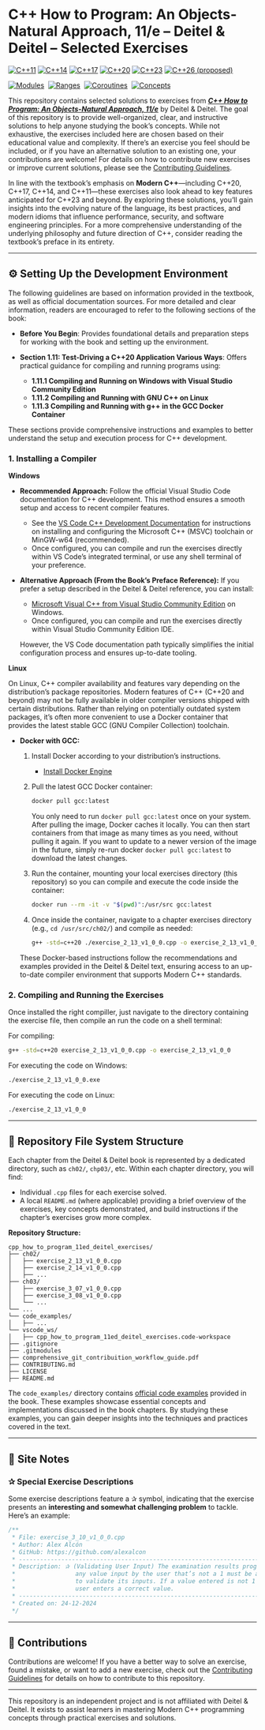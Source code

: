 # C++ How to Program: An Objects-Natural Approach, 11/e – Deitel & Deitel – Selected Exercises

[![C++11](https://img.shields.io/badge/C++-11-blue.svg)](https://en.cppreference.com/w/cpp/language/history#C.2B.2B11_period)
[![C++14](https://img.shields.io/badge/C++-14-blue.svg)](https://en.cppreference.com/w/cpp/language/history#C.2B.2B14_period)
[![C++17](https://img.shields.io/badge/C++-17-blue.svg)](https://en.cppreference.com/w/cpp/language/history#C.2B.2B17_period)
[![C++20](https://img.shields.io/badge/C++-20-blue.svg)](https://en.cppreference.com/w/cpp/language/history#C.2B.2B20_period)
[![C++23](https://img.shields.io/badge/C++-23-informational.svg)](https://en.cppreference.com/w/cpp/23)
[![C++26 (proposed)](https://img.shields.io/badge/C++-26%20(proposed)-lightgrey.svg)](https://isocpp.org/std/status)

[![Modules](https://img.shields.io/badge/Feature-Modules-blue.svg)](https://en.cppreference.com/w/cpp/language/modules)&nbsp;
[![Ranges](https://img.shields.io/badge/Feature-Ranges-green.svg)](https://en.cppreference.com/w/cpp/ranges)&nbsp;
[![Coroutines](https://img.shields.io/badge/Feature-Coroutines-brightgreen.svg)](https://en.cppreference.com/w/cpp/language/coroutines)&nbsp;
[![Concepts](https://img.shields.io/badge/Feature-Concepts-yellow.svg)](https://en.cppreference.com/w/cpp/language/constraints)

This repository contains selected solutions to exercises from [**_C++ How to Program: An Objects-Natural Approach, 11/e_**](https://deitel.com/c-plus-plus-how-to-program-an-objects-natural-approach-11-e/) by Deitel & Deitel. The goal of this repository is to provide well-organized, clear, and instructive solutions to help anyone studying the book’s concepts. While not exhaustive, the exercises included here are chosen based on their educational value and complexity. If there’s an exercise you feel should be included, or if you have an alternative solution to an existing one, your contributions are welcome! For details on how to contribute new exercises or improve current solutions, please see the [Contributing Guidelines](CONTRIBUTING.md).

In line with the textbook’s emphasis on **Modern C++**—including C++20, C++17, C++14, and C++11—these exercises also look ahead to key features anticipated for C++23 and beyond. By exploring these solutions, you’ll gain insights into the evolving nature of the language, its best practices, and modern idioms that influence performance, security, and software engineering principles. For a more comprehensive understanding of the underlying philosophy and future direction of C++, consider reading the textbook’s preface in its entirety.

---

## ⚙️ Setting Up the Development Environment

The following guidelines are based on information provided in the textbook, as well as official documentation sources. For more detailed and clear information, readers are encouraged to refer to the following sections of the book:

- **Before You Begin**: Provides foundational details and preparation steps for working with the book and setting up the environment.
- **Section 1.11: Test-Driving a C++20 Application Various Ways**: Offers practical guidance for compiling and running programs using:

  - **1.11.1 Compiling and Running on Windows with Visual Studio Community Edition**
  - **1.11.2 Compiling and Running with GNU C++ on Linux**
  - **1.11.3 Compiling and Running with g++ in the GCC Docker Container**

These sections provide comprehensive instructions and examples to better understand the setup and execution process for C++ development.

### 1. Installing a Compiler

**Windows**  

- **Recommended Approach:** Follow the official Visual Studio Code documentation for C++ development. This method ensures a smooth setup and access to recent compiler features.  
   - See the [VS Code C++ Development Documentation](https://code.visualstudio.com/docs/languages/cpp) for instructions on installing and configuring the Microsoft C++ (MSVC) toolchain or MinGW-w64 (recommended).  
   - Once configured, you can compile and run the exercises directly within VS Code’s integrated terminal, or use any shell terminal of your preference.

- **Alternative Approach (From the Book’s Preface Reference):** If you prefer a setup described in the Deitel & Deitel reference, you can install:
   - [Microsoft Visual C++ from Visual Studio Community Edition](https://visualstudio.microsoft.com/vs/community/) on Windows.
   - Once configured, you can compile and run the exercises directly within Visual Studio Community Edition IDE.
   
   However, the VS Code documentation path typically simplifies the initial configuration process and ensures up-to-date tooling.

**Linux**  

On Linux, C++ compiler availability and features vary depending on the distribution’s package repositories. Modern features of C++ (C++20 and beyond) may not be fully available in older compiler versions shipped with certain distributions. Rather than relying on potentially outdated system packages, it’s often more convenient to use a Docker container that provides the latest stable GCC (GNU Compiler Collection) toolchain.

- **Docker with GCC:**  
  1. Install Docker according to your distribution’s instructions.  
     - [Install Docker Engine](https://docs.docker.com/engine/install/)
       
  2. Pull the latest GCC Docker container:  
     ```bash
     docker pull gcc:latest
     ```
     You only need to run `docker pull gcc:latest` once on your system. After pulling the image, Docker caches it locally. You can then start containers from that image as many times as you need, without pulling it again. If you want to update to a newer version of the image in the future, simply re-run docker `docker pull gcc:latest` to download the latest changes.

  3. Run the container, mounting your local exercises directory (this repository) so you can compile and execute the code inside the container:
     ```bash
     docker run --rm -it -v "$(pwd)":/usr/src gcc:latest
     ```
  4. Once inside the container, navigate to a chapter exercises directory (e.g., `cd /usr/src/ch02/`) and compile as needed:
     ```bash
     g++ -std=c++20 ./exercise_2_13_v1_0_0.cpp -o exercise_2_13_v1_0_0 
     ```
     
  These Docker-based instructions follow the recommendations and examples provided in the Deitel & Deitel text, ensuring access to an up-to-date compiler environment that supports Modern C++ standards.

### 2. Compiling and Running the Exercises

Once installed the right compiller, just navigate to the directory containing the exercise file, then compile an run the code on a shell terminal:

For compiling:
```bash
g++ -std=c++20 exercise_2_13_v1_0_0.cpp -o exercise_2_13_v1_0_0 
```

For executing the code on Windows:
```bash
./exercise_2_13_v1_0_0.exe
```

For executing the code on Linux:
```bash
./exercise_2_13_v1_0_0
```

---

## 📁 Repository File System Structure

Each chapter from the Deitel & Deitel book is represented by a dedicated directory, such as `ch02/`, `chp03/`, etc. Within each chapter directory, you will find:
  - Individual `.cpp` files for each exercise solved.
  - A local `README.md` (where applicable) providing a brief overview of the exercises, key concepts demonstrated, and build instructions if the chapter’s exercises grow more complex.

**Repository Structure:**
```plaintext
cpp_how_to_program_11ed_deitel_exercises/
├── ch02/
│   ├── exercise_2_13_v1_0_0.cpp
│   ├── exercise_2_14_v1_0_0.cpp
│   ├── ...
├── ch03/
│   ├── exercise_3_07_v1_0_0.cpp
│   ├── exercise_3_08_v1_0_0.cpp
│   └── ...
└── ...
└── code_examples/
│   ├── ...
└── vscode_ws/
│   ├── cpp_how_to_program_11ed_deitel_exercises.code-workspace
├── .gitignore
├── .gitmodules
├── comprehensive_git_contribuition_workflow_guide.pdf
├── CONTRIBUTING.md
├── LICENSE
├── README.md
```

The `code_examples/` directory contains [official code examples](https://github.com/pdeitel/CPlusPlusHowToProgram11e) provided in the book. These examples showcase essential concepts and implementations discussed in the book chapters. By studying these examples, you can gain deeper insights into the techniques and practices covered in the text.

---

## 📝 Site Notes

### ✰ Special Exercise Descriptions
Some exercise descriptions feature a ✰ symbol, indicating that the exercise presents an **interesting and somewhat challenging problem** to tackle. Here’s an example:

```cpp
/**
 * File: exercise_3_10_v1_0_0.cpp
 * Author: Alex Alcón
 * GitHub: https://github.com/alexalcon 
 * -------------------------------------------------------------------------------------------------
 * Description: ✰ (Validating User Input) The examination results program of Fig. 3.3 assumes that
 *                 any value input by the user that’s not a 1 must be a 2. Modify the application 
 *                 to validate its inputs. If a value entered is not 1 or 2, keep looping until the 
 *                 user enters a correct value.
 * -------------------------------------------------------------------------------------------------
 * Created on: 24-12-2024
 */
```

---

## 🤝 Contributions

Contributions are welcome! If you have a better way to solve an exercise, found a mistake, or want to add a new exercise, check out the [Contributing Guidelines](CONTRIBUTING.md) for details on how to contribute to this repository.

---

This repository is an independent project and is not affiliated with Deitel & Deitel. It exists to assist learners in mastering Modern C++ programming concepts through practical exercises and solutions.